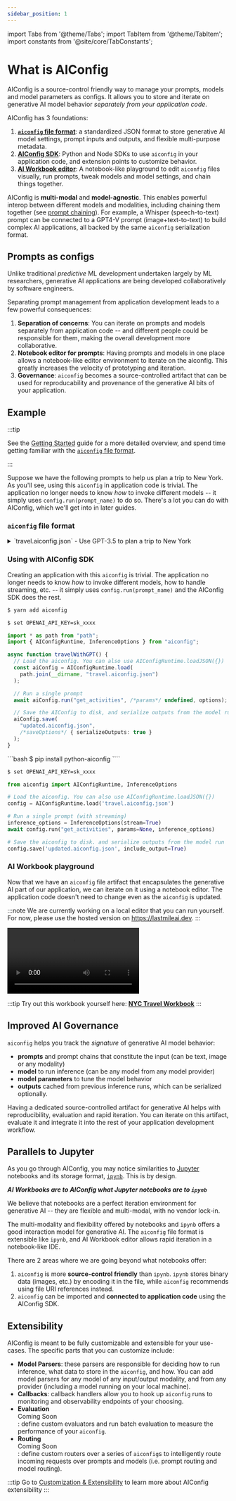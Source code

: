 ```yaml
---
sidebar_position: 1
---
```


import Tabs from '@theme/Tabs';
import TabItem from '@theme/TabItem';
import constants from '@site/core/TabConstants';

# What is AIConfig

AIConfig is a source-control friendly way to manage your prompts, models and model parameters as configs. It allows you to store and iterate on generative AI model behavior _separately from your application code_.

AIConfig has 3 foundations:

1. **[`aiconfig` file format](/docs/overview/ai-config-format)**: a standardized JSON format to store generative AI model settings, prompt inputs and outputs, and flexible multi-purpose metadata.
2. **[AIConfig SDK](/docs/introduction/getting-started)**: Python and Node SDKs to use `aiconfig` in your application code, and extension points to customize behavior.
3. **[AI Workbook editor](https://lastmileai.dev/workbooks/clm7b9yez00mdqw70majklrmx)**: A notebook-like playground to edit `aiconfig` files visually, run prompts, tweak models and model settings, and chain things together.

AIConfig is **multi-modal** and **model-agnostic**. This enables powerful interop between different models and modalities, including chaining them together (see [prompt chaining](/docs/overview/parameters-and-chaining)). For example, a Whisper (speech-to-text) prompt can be connected to a GPT4-V prompt (image+text-to-text) to build complex AI applications, all backed by the same `aiconfig` serialization format.

## Prompts as configs

Unlike traditional _predictive_ ML development undertaken largely by ML researchers, generative AI applications are being developed collaboratively by software engineers.

Separating prompt management from application development leads to a few powerful consequences:

1. **Separation of concerns**: You can iterate on prompts and models separately from application code -- and different people could be responsible for them, making the overall development more collaborative.
2. **Notebook editor for prompts**: Having prompts and models in one place allows a notebook-like editor environment to iterate on the aiconfig. This greatly increases the velocity of prototyping and iteration.
3. **Governance**: `aiconfig` becomes a source-controlled artifact that can be used for reproducability and provenance of the generative AI bits of your application.

## Example

:::tip

See the [Getting Started](/docs/introduction/getting-started) guide for a more detailed overview, and spend time getting familiar with the [`aiconfig` file format](/docs/overview/ai-config-format).

:::

Suppose we have the following prompts to help us plan a trip to New York. As you'll see, using this `aiconfig` in application code is trivial. The application no longer needs to know _how_ to invoke different models -- it simply uses `config.run(prompt_name)` to do so. There's a lot you can do with AIConfig, which we'll get into in later guides.

### `aiconfig` file format

<details>
<summary>`travel.aiconfig.json` - Use GPT-3.5 to plan a trip to New York</summary>
```json
{
  "name": "Planning a trip to New York",
  "description": "Exploring NYC through ChatGPT and AIConfig",
  "schema_version": "latest",
  "metadata": {
    "models": {
      "gpt-3.5-turbo": {
        "model": "gpt-3.5-turbo",
        "top_p": 1,
        "temperature": 1
      }
    }
  },
  "prompts": [
    {
      "name": "get_activities",
      "input": "Tell me 10 fun attractions to do in NYC."
      "metadata": {
        "model": "gpt-3.5-turbo",
      }
    }  
  ]
}
```

</details>

### Using with AIConfig SDK

Creating an application with this `aiconfig` is trivial. The application no longer needs to know _how_ to invoke different models, how to handle streaming, etc. -- it simply uses `config.run(prompt_name)` and the AIConfig SDK does the rest.

<Tabs groupId="aiconfig-language" queryString defaultValue={constants.defaultAIConfigLanguage} values={constants.aiConfigLanguages}>
<TabItem value="node">

```bash
$ yarn add aiconfig
```

```bash
$ set OPENAI_API_KEY=sk_xxxx
```

```typescript title="app.ts"
import * as path from "path";
import { AIConfigRuntime, InferenceOptions } from "aiconfig";

async function travelWithGPT() {
  // Load the aiconfig. You can also use AIConfigRuntime.loadJSON({})
  const aiConfig = AIConfigRuntime.load(
    path.join(__dirname, "travel.aiconfig.json")
  );

  // Run a single prompt
  await aiConfig.run("get_activities", /*params*/ undefined, options);

  // Save the AIConfig to disk, and serialize outputs from the model run
  aiConfig.save(
    "updated.aiconfig.json",
    /*saveOptions*/ { serializeOutputs: true }
  );
}
```

</TabItem>
<TabItem value="python">
```bash
$ pip install python-aiconfig
````

```bash
$ set OPENAI_API_KEY=sk_xxxx
```

```python title="app.py"
from aiconfig import AIConfigRuntime, InferenceOptions

# Load the aiconfig. You can also use AIConfigRuntime.loadJSON({})
config = AIConfigRuntime.load('travel.aiconfig.json')

# Run a single prompt (with streaming)
inference_options = InferenceOptions(stream=True)
await config.run("get_activities", params=None, inference_options)

# Save the aiconfig to disk. and serialize outputs from the model run
config.save('updated.aiconfig.json', include_output=True)
```

</TabItem>
</Tabs>

### AI Workbook playground

Now that we have an `aiconfig` file artifact that encapsulates the generative AI part of our application, we can iterate on it using a notebook editor. The application code doesn't need to change even as the `aiconfig` is updated.

:::note
We are currently working on a local editor that you can run yourself. For now, please use the hosted version on https://lastmileai.dev.
:::

<video controls><source src="https://s3.amazonaws.com/publicdata.lastmileai.com/workbook_editor_480.mov"/></video>

:::tip
Try out this workbook yourself here: **[NYC Travel Workbook](https://lastmileai.dev/workbooks/clooqs3p200kkpe53u6n2rhr9)**
:::

## Improved AI Governance

`aiconfig` helps you track the _signature_ of generative AI model behavior:

- **prompts** and prompt chains that constitute the input (can be text, image or any modality)
- **model** to run inference (can be any model from any model provider)
- **model parameters** to tune the model behavior
- **outputs** cached from previous inference runs, which can be serialized optionally.

Having a dedicated source-controlled artifact for generative AI helps with reproducibility, evaluation and rapid iteration. You can iterate on this artifact, evaluate it and integrate it into the rest of your application development workflow.

## Parallels to Jupyter

As you go through AIConfig, you may notice similarities to [Jupyter](https://jupyter-notebook.readthedocs.io/) notebooks and its storage format, [`ipynb`](https://ipython.org/ipython-doc/3/notebook/nbformat.html). This is by design.

_**AI Workbooks are to AIConfig what Jupyter notebooks are to `ipynb`**_

We believe that notebooks are a perfect iteration environment for generative AI -- they are flexible and multi-modal, with no vendor lock-in.

The multi-modality and flexibility offered by notebooks and `ipynb` offers a good interaction model for generative AI. The `aiconfig` file format is extensible like `ipynb`, and AI Workbook editor allows rapid iteration in a notebook-like IDE.

There are 2 areas where we are going beyond what notebooks offer:

1. `aiconfig` is more **source-control friendly** than `ipynb`. `ipynb` stores binary data (images, etc.) by encoding it in the file, while `aiconfig` recommends using file URI references instead.
2. `aiconfig` can be imported and **connected to application code** using the AIConfig SDK.

## Extensibility

AIConfig is meant to be fully customizable and extensible for your use-cases. The specific parts that you can customize include:

- **Model Parsers**: these parsers are responsible for deciding how to run inference, what data to store in the `aiconfig`, and how. You can add model parsers for any model of any input/output modality, and from any provider (including a model running on your local machine).
- **Callbacks**: callback handlers allow you to hook up `aiconfig` runs to monitoring and observability endpoints of your choosing.
- **Evaluation**<div className="label basic coming-soon">Coming Soon</div>: define custom evaluators and run batch evaluation to measure the performance of your `aiconfig`.
- **Routing**<div className="label basic coming-soon">Coming Soon</div>: define custom routers over a series of `aiconfig`s to intelligently route incoming requests over prompts and models (i.e. prompt routing and model routing).

:::tip
Go to [Customization & Extensibility](/docs/category/customization--extensibility) to learn more about AIConfig extensibility
:::

